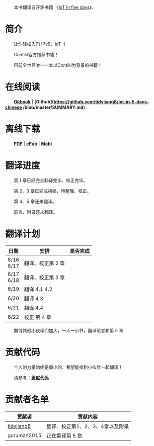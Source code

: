 
　　本书翻译自开源书籍 《[IoT In five days](https://github.com/tidyjiang8/IPv6-WSN-book)》。

# 简介
　　让你轻松入门 IPv6、IoT ！

　　Contiki官方推荐书籍！

　　目前全世界唯一一本以Contiki为背景的书籍！


# 在线阅读
　　**[Gitbook](https://tidyjiang8.gitbooks.io/iot-in-5-days-chinese/content/)** | **[Github](https://github.com/tidyjiang8/iot-in-5-days-chinese
/blob/master/SUMMARY.md)**
  
  
# 离线下载

　　**[PDF](https://www.gitbook.com/download/pdf/book/tidyjiang8/iot-in-5-days-chinese)** | **[ePub](https://www.gitbook.com/download/epub/book/tidyjiang8/iot-in-5-days-chinese)** | **[Mobi](https://www.gitbook.com/download/mobi/book/tidyjiang8/iot-in-5-days-chinese)**



# 翻译进度
　　第 1 章已经完全翻译完毕、校正完毕。
  
　　第 2、3 章已完成初稿，待整理、校正。
  
　　第 4、5 章还未翻译。
  
　　前言、附录还未翻译。
# 翻译计划

日期 | 安排 | 是否完成
---|---|---
6/16<br>6/17 | 翻译、校正第 2 章|
6/17<br>6/18 |  翻译、校正第 3 章|
6/19 | 翻译 4.1 4.2 | 
6/20 | 翻译 4.3 |
6/21 | 翻译 4.4 | 
6/22 | 校正 第 4 章 |

　　期待其他小伙伴们加入，一人一小节，翻译前言和第 5 章
  
# 贡献代码
　　个人的力量始终是弱小的，希望能找到小伙伴一起翻译！

　　请参考：**[贡献代码](gong_xian_dai_ma.md)**

# 贡献者名单
贡献者 | 贡献内容
--- | --- 
[tidyjiang8](https://github.com/tidyjiang8) | 翻译、校正第1、2、3、4章以及附录
guruman2015 | 正在翻译第 5 章